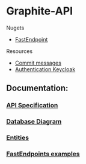 # Graphite-API

Nugets

- [FastEndpoint](#fastendpoints)

Resources

- [Commit messages](https://dev.to/hornet_daemon/git-commit-patterns-5dm7)
- [Authentication Keycloak](https://www.keycloak.org/)

## Documentation:

### [API Specification](docs/API.md)

### [Database Diagram](docs/ClassDiagram.md)

### [Entities](docs/Entities.md)

### [FastEndpoints examples](docs/FastEndpoints.md)
